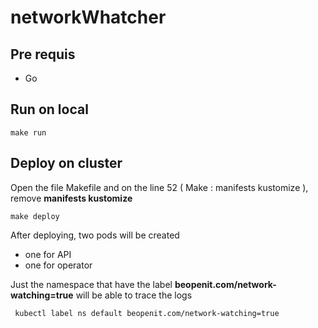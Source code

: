 # networkWhatcher
## Pre requis
* Go

## Run on local

    make run
  
## Deploy on cluster
Open the file Makefile and on the line 52 ( Make : manifests kustomize ), remove **manifests kustomize**

    make deploy


After deploying, two pods will be created
* one for API
* one for operator

Just the namespace that have the label **beopenit.com/network-watching=true** will be able to trace the logs 
     
     kubectl label ns default beopenit.com/network-watching=true
